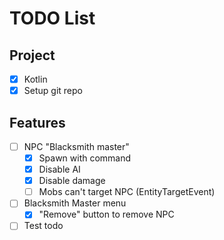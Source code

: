 # TODO List

## Project

- [X] Kotlin
- [X] Setup git repo

## Features

- [ ] NPC "Blacksmith master"
    - [X] Spawn with command
    - [X] Disable AI
    - [X] Disable damage
    - [ ] Mobs can't target NPC (EntityTargetEvent)

- [ ] Blacksmith Master menu
    - [X] "Remove" button to remove NPC
    
- [ ] Test todo